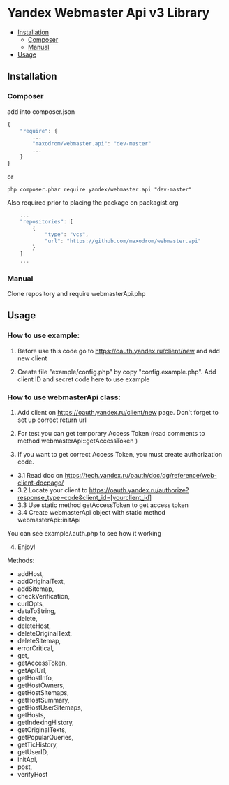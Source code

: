 # Yandex Webmaster Api v3 Library

- [Installation](#installation)
    - [Composer](#composer)
    - [Manual](#manual)
- [Usage](#usage)

## Installation

### Composer

add into composer.json
```js
{
    "require": {
        ...
        "maxodrom/webmaster.api": "dev-master"
        ...
    }
}
```

or

```
php composer.phar require yandex/webmaster.api "dev-master"
```


Also required prior to placing the package on packagist.org
```js
    ...
    "repositories": [
        {
            "type": "vcs",
            "url": "https://github.com/maxodrom/webmaster.api"
        }
    ]
    ...
```

### Manual

Clone repository and require webmasterApi.php

## Usage

### How to use example:

1. Before use this code go to https://oauth.yandex.ru/client/new and add new client

2. Create file "example/config.php" by copy "config.example.php". Add client ID and secret code here to use example


### How to use webmasterApi class:

1. Add client on https://oauth.yandex.ru/client/new page. Don't forget to set up correct return url

2. For test you can get temporary Access Token (read comments to method webmasterApi::getAccessToken )

3. If you want to get correct Access Token, you must create authorization code.
  - 3.1 Read doc on https://tech.yandex.ru/oauth/doc/dg/reference/web-client-docpage/
  - 3.2 Locate your client to https://oauth.yandex.ru/authorize?response_type=code&client_id=[yourclient_id]
  - 3.3 Use static method getAccessToken to get access token
  - 3.4 Create webmasterApi object with static method webmasterApi::initApi

You can see example/.auth.php to see how it working

4. Enjoy!



Methods:
- addHost, 
- addOriginalText, 
- addSitemap, 
- checkVerification, 
- curlOpts, 
- dataToString,
- delete, 
- deleteHost, 
- deleteOriginalText, 
- deleteSitemap, 
- errorCritical, 
- get, 
- getAccessToken, 
- getApiUrl,
- getHostInfo, 
- getHostOwners, 
- getHostSitemaps, 
- getHostSummary, 
- getHostUserSitemaps, 
- getHosts, 
- getIndexingHistory,
- getOriginalTexts, 
- getPopularQueries, 
- getTicHistory,
- getUserID, 
- initApi, 
- post, 
- verifyHost